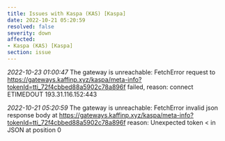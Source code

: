 ```yaml
---
title: Issues with Kaspa (KAS) [Kaspa]
date: 2022-10-21 05:20:59
resolved: false
severity: down
affected:
- Kaspa (KAS) [Kaspa]
section: issue
---
```


*2022-10-23 01:00:47* The gateway is unreachable: FetchError request to https://gateways.kaffinp.xyz/kaspa/meta-info?tokenId=tti_72f4cbbed88a5902c78a896f failed, reason: connect ETIMEDOUT 193.31.116.152:443

*2022-10-21 05:20:59* The gateway is unreachable: FetchError invalid json response body at https://gateways.kaffinp.xyz/kaspa/meta-info?tokenId=tti_72f4cbbed88a5902c78a896f reason: Unexpected token < in JSON at position 0
